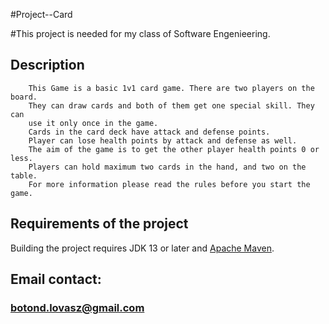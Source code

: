 #Project--Card 

#This project is needed for my class of Software Engenieering.

## Description
        This Game is a basic 1v1 card game. There are two players on the board.
        They can draw cards and both of them get one special skill. They can
        use it only once in the game.
        Cards in the card deck have attack and defense points.
        Player can lose health points by attack and defense as well.
        The aim of the game is to get the other player health points 0 or less.
        Players can hold maximum two cards in the hand, and two on the table.
        For more information please read the rules before you start the game.

## Requirements of the project
Building the project requires JDK 13 or later and [Apache Maven](https://maven.apache.org/).

## Email contact: 
### botond.lovasz@gmail.com